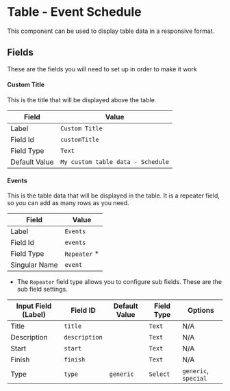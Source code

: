# Table - Event Schedule
This component can be used to display table data in a responsive format.

## Fields
These are the fields you will need to set up in order to make it work

#### Custom Title

This is the title that will be displayed above the table.

| Field         | Value                             |
| ------------- | --------------------------------- |
| Label         | `Custom Title`                    |
| Field Id      | `customTitle`                     |
| Field Type    | `Text`                            |
| Default Value | `My custom table data - Schedule` |

#### Events

This is the table data that will be displayed in the table. It is a repeater field, so you can add as many rows as you need.

| Field         | Value        |
| ------------- | ------------ |
| Label         | `Events`     |
| Field Id      | `events`     |
| Field Type    | `Repeater` * |
| Singular Name | `event`      |

* The `Repeater` field type allows you to configure sub fields. These are the sub field settings.

| Input Field (Label) | Field ID      | Default Value | Field Type | Options              |
| ------------------- | ------------- | ------------- | ---------- | -------------------- |
| Title               | `title`       |               | `Text`     |  N/A                 |
| Description         | `description` |               | `Text`     |  N/A                 |
| Start               | `start`       |               | `Text`     |  N/A                 |
| Finish              | `finish`      |               | `Text`     |  N/A                 |
| Type                | `type`        | `generic`     | `Select`   | `generic`, `special` |
